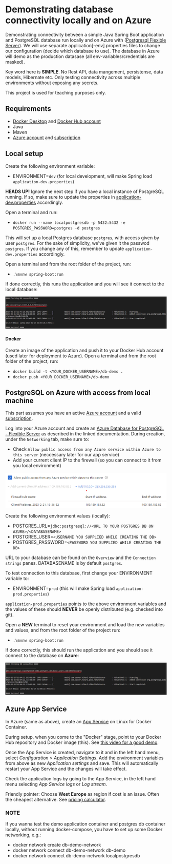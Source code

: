 # Demonstrating database connectivity locally and on Azure

Demonstrating connectivity between a simple Java Spring Boot application and PostgreSQL database run locally and on Azure with ([Postgresql Flexible Server](https://learn.microsoft.com/en-us/azure/postgresql/flexible-server/quickstart-create-server-portal)). We will use separate application[-env].properties files to change our configuration (decide which database to use). The database in Azure will demo as the production datasase (all env-variables/credentials are masked).

Key word here is __SIMPLE__. No Rest API, data mangement, persistense, data models, Hibernate etc. Only testing connectivity across multiple environments without exposing any secrets.

This project is used for teaching purposes only.

## Requirements

* [Docker Desktop](https://docs.docker.com/desktop/install/windows-install/) and [Docker Hub account](https://hub.docker.com/)
* Java
* Maven
* [Azure account](https://azure.microsoft.com/en-us/free/) and [subscription](https://learn.microsoft.com/en-us/dynamics-nav/how-to--sign-up-for-a-microsoft-azure-subscription)

## Local setup

Create the following environment variable:
* ENVIRONMENT=`dev` (for local development, will make Spring load `application-dev.properties`)

__HEADS UP!__ Ignore the next step if you have a local instance of PostgreSQL running. If so, make sure to update the properties in [application-dev.properties](https://github.com/rezabmirzaei/db-demo/blob/main/src/main/resources/application-dev.properties) accordingly. 

Open a terminal and run:
* `docker run --name localpostgresdb -p 5432:5432 -e POSTGRES_PASSWORD=postgres -d postgres`

This will set up a local Postgres database `postgres`, with access given by user `postgres`. For the sake of simplicity, we've given it the passwod `postgres`. If you change any of this, remember to update `application-dev.properties` accordingly.

Open a terminal and from the root folder of the project, run:

* `.\mvnw spring-boot:run`

If done correctly, this runs the application and you will see it connect to the local database:

![Success!](images/local_connection_success.png?raw=true "Local connection success!")

#### Docker

Create an image of the application and push it to your Docker Hub account (used later for deployment to Azure). Open a terminal and from the root folder of the project, run:

* `docker build -t <YOUR_DOCKER_USERNAME>/db-demo .`
* `docker push <YOUR_DOCKER_USERNAME>/db-demo`

## PostgreSQL on Azure with access from local machine

This part assumes you have an active [Azure account](https://portal.azure.com/) and a valid [subscription](https://learn.microsoft.com/en-us/dynamics-nav/how-to--sign-up-for-a-microsoft-azure-subscription).

Log into your Azure account and create an [Azure Database for PostgreSQL - Flexible Server](https://learn.microsoft.com/en-us/azure/postgresql/flexible-server/quickstart-create-server-portal) as described in the linked documentation. During creation, under the `Networking` tab, make sure to:

* Check `Allow public access from any Azure service within Azure to this server` (neccessary later for our app service)
* Add your current client IP to the firewall (so you can connect to it from you local environment)

![Azure DB Networking](images/azure_db_networking.png?raw=true "Azure DB Networking")

Create the following environment values (locally):

* POSTGRES_URL=`jdbc:postgresql://<URL TO YOUR POSTGRES DB ON AZURE>/<DATABASENAME>`
* POSTGRES_USER=`<USERNAME YOU SUPPLIED WHILE CREATING THE DB>`
* POSTGRES_PASSWORD=`<PASSWORD YOU SUPPLIED WHILE CREATING THE DB>`

URL to your database can be found on the `Overview` and the `Connection strings` panes. DATABASENAME is by default `postgres`.

To test connection to this database, first change your ENVIRONMENT variable to:
* ENVIRONMENT=`prod` (this will make Spring load `application-prod.properties`)

`application-prod.properties` points to the above environment variables and the values of these should __NEVER__ be openly distributed (e.g. checked into git).

Open a __NEW__ terminal to reset your environment and load the new variables and values, and from the root folder of the project run:

* `.\mvnw spring-boot:run`

If done correctly, this should run the application and you should see it connect to the database on __Azure__:

![Success!](images/azure_connection_success.png?raw=true "Azure connection success!")

## Azure App Service

In Azure (same as above), create an [App Service](https://learn.microsoft.com/en-us/azure/app-service/) on Linux for Docker Container.

During setup, when you come to the "Docker" stage, point to your Docker Hub repository and Docker image (this). See [this video for a good demo](https://www.youtube.com/watch?v=_LNOg8kU4CE).

Once the App Service is created, navigate to it and in the left hand menu, select _Configuration_ > _Application Settings_. Add the environment variables from above as new _Application settings_ and save. This will automatically restart your App Service and the changes will take effect.

Check the application logs by going to the App Service, in the left hand menu selecting _App Service logs_ or _Log stream_.

Friendly pointer: Choose **West Europe** as region if cost is an issue. Often the cheapest alternative. See [pricing calculator](https://azure.microsoft.com/en-us/pricing/details/app-service/linux/).

### NOTE

If you wanna test the demo application container and postgres db container locally, without running docker-compose, you have to set up some Docker networking, e.g.:

* docker network create db-demo-network
* docker network connect db-demo-network db-demo
* docker network connect db-demo-network localpostgresdb







